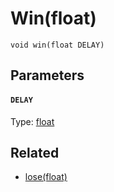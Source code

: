 # Win(float)

```
void win(float DELAY)
```

## Parameters

#### `DELAY`
Type: [float](/MdDocs/Types/Float.md)

## Related

 - [lose(float)](/MdDocs/Functions/Game/Lose.md)

